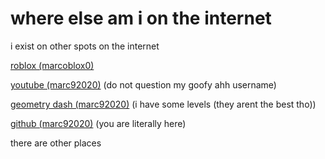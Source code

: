 # where else am i on the internet

i exist on other spots on the internet

[roblox (marcoblox0)](https://roblox.com/users/1859160686)

[youtube (marc92020)](https://www.youtube.com/@marc92020) (do not question my goofy ahh username)

[geometry dash (marc92020)](https://gdbrowser.com/u/marc92020) (i have some levels (they arent the best tho))

[github (marc92020)](https://github.com/Marc92020) (you are literally here)

there are other places
